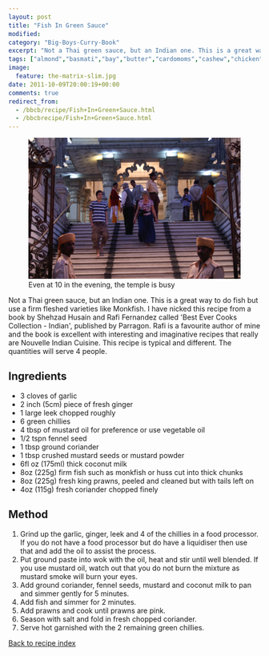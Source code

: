 ```yaml
---
layout: post
title: "Fish In Green Sauce"
modified:
category: "Big-Boys-Curry-Book"
excerpt: "Not a Thai green sauce, but an Indian one. This is a great way to"
tags: ["almond","basmati","bay","butter","cardomoms","cashew","chicken","cinnamon","cloves","cumin","ghee","lamb","mace","nuts","pepper","rice","saffron","turmeric"]
image:
  feature: the-matrix-slim.jpg
date: 2011-10-09T20:00:19+00:00
comments: true
redirect_from: 
  - /bbcb/recipe/Fish+In+Green+Sauce.html
  - /bbcbrecipe/Fish+In+Green+Sauce.html
---
```


<figure>
	<a href="/images/bbcb/pict1480.jpg" alt="Temple, Calcutta, India" title="Temple, Calcutta, India &#169; Ashley Kitson 13/09/2011"><img src="/images/bbcb/pict1480.jpg"/></a>
	<figcaption>Even at 10 in the evening, the temple is busy</figcaption>
</figure>

Not a Thai green sauce, but an Indian one. This is a great way to do fish but use a firm fleshed varieties like Monkfish. I have nicked this recipe from a book by Shehzad Husain and Rafi Fernandez called 'Best Ever Cooks Collection - Indian'</a>, published by Parragon. Rafi is a favourite author of mine and the book is excellent with interesting and imaginative recipes that really are Nouvelle Indian Cuisine. This recipe is typical and different. The quantities will serve 4 people.
        
## Ingredients
        
<ul><li>3 cloves of garlic</li><li>2 inch (5cm) piece of fresh ginger</li><li>1 large leek chopped roughly</li><li>6 green chillies</li><li>4 tbsp of mustard oil for preference or use vegetable oil</li><li>1/2 tspn fennel seed</li><li>1 tbsp ground coriander</li><li>1 tbsp crushed mustard seeds or mustard powder</li><li>6fl oz (175ml) thick coconut milk</li><li>8oz (225g) firm fish such as monkfish or huss cut into thick chunks</li><li>8oz (225g) fresh king prawns, peeled and cleaned but with tails left on</li><li>4oz (115g) fresh coriander chopped finely</li></ul>
        
## Method

<ol><li>Grind up the garlic, ginger, leek and 4 of the chillies in a food processor. If you do not have a food processor but do have a liquidiser then use that and add the oil to assist the process.</li><li>Put ground paste into wok with the oil, heat and stir until well blended. If you use mustard oil, watch out that you do not burn the mixture as mustard    smoke will burn your eyes.</li><li>Add ground coriander, fennel seeds, mustard and coconut milk to pan and simmer gently for 5 minutes.</li><li>Add fish and simmer for 2 minutes.</li><li>Add prawns and cook until prawns are pink.</li><li>Season with salt and fold in fresh chopped coriander.</li><li>Serve hot garnished with the 2 remaining green chillies.</li></ol>   

<a href="/bbcb">Back to recipe index</a>      